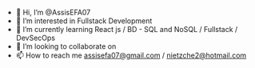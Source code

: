 - 👋 Hi, I’m @AssisEFA07
- 👀 I’m interested in Fullstack Development
- 🌱 I’m currently learning React js / BD - SQL and NoSQL / Fullstack / DevSecOps
- 💞️ I’m looking to collaborate on 
- 📫 How to reach me assisefa07@gmail.com / nietzche2@hotmail.com

<!---
AssisEFA07/AssisEFA07 is a ✨ special ✨ repository because its `README.md` (this file) appears on your GitHub profile.
You can click the Preview link to take a look at your changes.
--->
